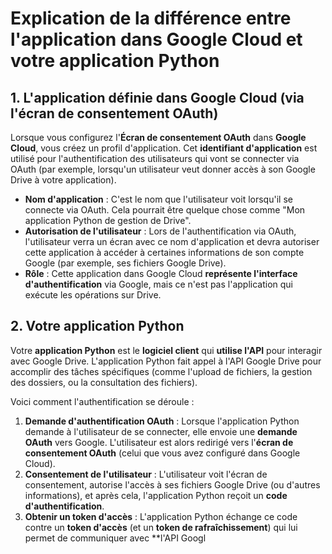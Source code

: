 # Explication de la différence entre l'application dans Google Cloud et votre application Python

## 1. L'application définie dans Google Cloud (via l'écran de consentement OAuth)
Lorsque vous configurez l'**Écran de consentement OAuth** dans **Google Cloud**, vous créez un profil d'application. Cet **identifiant d'application** est utilisé pour l'authentification des utilisateurs qui vont se connecter via OAuth (par exemple, lorsqu'un utilisateur veut donner accès à son Google Drive à votre application).

- **Nom d'application** : C'est le nom que l'utilisateur voit lorsqu'il se connecte via OAuth. Cela pourrait être quelque chose comme "Mon application Python de gestion de Drive".
- **Autorisation de l'utilisateur** : Lors de l'authentification via OAuth, l'utilisateur verra un écran avec ce nom d'application et devra autoriser cette application à accéder à certaines informations de son compte Google (par exemple, ses fichiers Google Drive).
- **Rôle** : Cette application dans Google Cloud **représente l'interface d'authentification** via Google, mais ce n'est pas l'application qui exécute les opérations sur Drive.

## 2. Votre application Python
Votre **application Python** est le **logiciel client** qui **utilise l'API** pour interagir avec Google Drive. L'application Python fait appel à l'API Google Drive pour accomplir des tâches spécifiques (comme l'upload de fichiers, la gestion des dossiers, ou la consultation des fichiers).

Voici comment l'authentification se déroule :
1. **Demande d'authentification OAuth** : Lorsque l'application Python demande à l'utilisateur de se connecter, elle envoie une **demande OAuth** vers Google. L'utilisateur est alors redirigé vers l'**écran de consentement OAuth** (celui que vous avez configuré dans Google Cloud). 
2. **Consentement de l'utilisateur** : L'utilisateur voit l'écran de consentement, autorise l'accès à ses fichiers Google Drive (ou d'autres informations), et après cela, l'application Python reçoit un **code d'authentification**.
3. **Obtenir un token d'accès** : L'application Python échange ce code contre un **token d'accès** (et un **token de rafraîchissement**) qui lui permet de communiquer avec **l'API Googl
